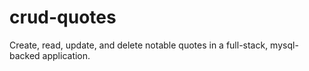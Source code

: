 # crud-quotes

Create, read, update, and delete notable quotes in a full-stack, mysql-backed application.

